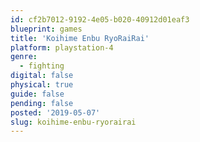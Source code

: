 ```yaml
---
id: cf2b7012-9192-4e05-b020-40912d01eaf3
blueprint: games
title: 'Koihime Enbu RyoRaiRai'
platform: playstation-4
genre:
  - fighting
digital: false
physical: true
guide: false
pending: false
posted: '2019-05-07'
slug: koihime-enbu-ryorairai
---
```

